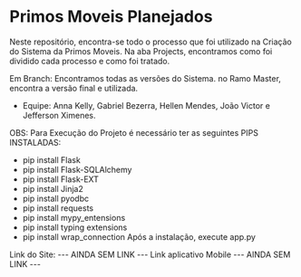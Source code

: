 # Primos Moveis Planejados

 Neste repositório, encontra-se todo o processo que foi utilizado na Criação do Sistema da Primos Moveis. Na aba Projects, encontramos como foi dividido cada processo e como foi tratado. 
 
 Em Branch: Encontramos todas as versões do Sistema. no Ramo Master, encontra a versão final e utilizada. 
 - Equipe: Anna Kelly, Gabriel Bezerra, Hellen Mendes, João Victor e Jefferson Ximenes. 
 
 OBS: Para Execução do Projeto é necessário ter as seguintes PIPS INSTALADAS:
- pip install Flask
- pip install Flask-SQLAlchemy
- pip install Flask-EXT
- pip install Jinja2
- pip install pyodbc
- pip install requests
- pip install mypy_entensions 
- pip install typing extensions 
- pip install wrap_connection
Após a instalação, execute app.py
 
 Link do Site: --- AINDA SEM LINK --- 
 Link aplicativo Mobile --- AINDA SEM LINK --- 
 
